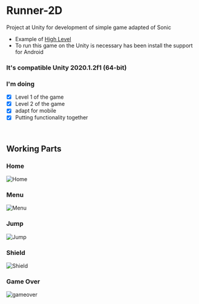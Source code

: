 # Runner-2D
Project at Unity for development of simple game adapted of Sonic
- Example of [High Level](https://www.youtube.com/watch?v=nc0rEUrlnCE&list=PLgTmU6kuSLtxtHfp-iqI-w_sKpseuuu2G&index=1) 
- To run this game on the Unity is necessary has been install the support for Android

### It's compatible Unity 2020.1.2f1 (64-bit)

### I'm doing
- [x] Level 1 of the game
- [x] Level 2 of the game
- [x] adapt for mobile
- [x] Putting functionality together

 <br/>
 
 
## Working Parts

### Home
![Home](https://user-images.githubusercontent.com/32804625/91375783-f1e9fe00-e7f1-11ea-9e75-3ccfc5b2749c.png)
### Menu
![Menu](https://user-images.githubusercontent.com/32804625/91375843-1e057f00-e7f2-11ea-82b6-129fe9147403.png)
### Jump 
![Jump](https://user-images.githubusercontent.com/32804625/91113968-2b3d3500-e65d-11ea-8cb8-99c5482127e0.png)
### Shield
![Shield](https://user-images.githubusercontent.com/32804625/91114298-f7164400-e65d-11ea-99d9-f3b22a712b2b.png)
### Game Over
![gameover](https://user-images.githubusercontent.com/32804625/91113656-799e0400-e65c-11ea-8f50-902867abff41.png)
